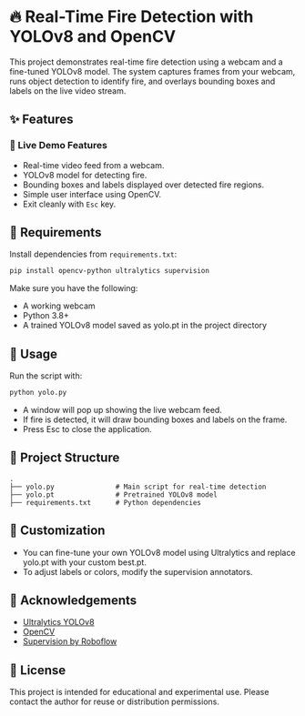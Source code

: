 # 🔥 Real-Time Fire Detection with YOLOv8 and OpenCV

This project demonstrates real-time fire detection using a webcam and a fine-tuned YOLOv8 model. The system captures frames from your webcam, runs object detection to identify fire, and overlays bounding boxes and labels on the live video stream.
## ✨ Features

### 📸 Live Demo Features

- Real-time video feed from a webcam.
- YOLOv8 model for detecting fire.
- Bounding boxes and labels displayed over detected fire regions.
- Simple user interface using OpenCV.
- Exit cleanly with `Esc` key.

## 🧰 Requirements

Install dependencies from `requirements.txt`:

```bash
pip install opencv-python ultralytics supervision
```
Make sure you have the following:

- A working webcam
- Python 3.8+
- A trained YOLOv8 model saved as yolo.pt in the project directory

## 🚀 Usage
Run the script with:
```bash
python yolo.py
```
- A window will pop up showing the live webcam feed.
- If fire is detected, it will draw bounding boxes and labels on the frame.
- Press Esc to close the application.

## 📁 Project Structure
```plaintext
.
├── yolo.py               # Main script for real-time detection
├── yolo.pt               # Pretrained YOLOv8 model
├── requirements.txt      # Python dependencies

```

## 🔧 Customization
- You can fine-tune your own YOLOv8 model using Ultralytics and replace yolo.pt with your custom best.pt.
- To adjust labels or colors, modify the supervision annotators.

## 🙏 Acknowledgements

- [Ultralytics YOLOv8](https://github.com/ultralytics/ultralytics)
- [OpenCV](https://opencv.org/)
- [Supervision by Roboflow](https://github.com/roboflow/supervision)

## 📄 License
This project is intended for educational and experimental use. Please contact the author for reuse or distribution permissions.
